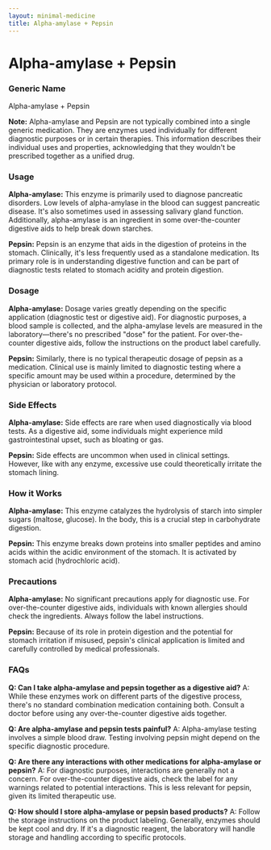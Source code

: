 ```yaml
---
layout: minimal-medicine
title: Alpha-amylase + Pepsin
---
```


# Alpha-amylase + Pepsin
### Generic Name
Alpha-amylase + Pepsin

**Note:**  Alpha-amylase and Pepsin are not typically combined into a single generic medication. They are enzymes used individually for different diagnostic purposes or in certain therapies.  This information describes their individual uses and properties, acknowledging that they wouldn't be prescribed together as a unified drug.


### Usage

**Alpha-amylase:** This enzyme is primarily used to diagnose pancreatic disorders.  Low levels of alpha-amylase in the blood can suggest pancreatic disease. It's also sometimes used in assessing salivary gland function.  Additionally, alpha-amylase is an ingredient in some over-the-counter digestive aids to help break down starches.

**Pepsin:**  Pepsin is an enzyme that aids in the digestion of proteins in the stomach. Clinically, it's less frequently used as a standalone medication. Its primary role is in understanding digestive function and can be part of diagnostic tests related to stomach acidity and protein digestion.


### Dosage

**Alpha-amylase:** Dosage varies greatly depending on the specific application (diagnostic test or digestive aid). For diagnostic purposes, a blood sample is collected, and the alpha-amylase levels are measured in the laboratory—there's no prescribed "dose" for the patient.  For over-the-counter digestive aids, follow the instructions on the product label carefully.

**Pepsin:**  Similarly, there is no typical therapeutic dosage of pepsin as a medication.  Clinical use is mainly limited to diagnostic testing where a specific amount may be used within a procedure, determined by the physician or laboratory protocol.

### Side Effects

**Alpha-amylase:**  Side effects are rare when used diagnostically via blood tests.  As a digestive aid, some individuals might experience mild gastrointestinal upset, such as bloating or gas.

**Pepsin:**  Side effects are uncommon when used in clinical settings.  However, like with any enzyme, excessive use could theoretically irritate the stomach lining.


### How it Works

**Alpha-amylase:** This enzyme catalyzes the hydrolysis of starch into simpler sugars (maltose, glucose). In the body, this is a crucial step in carbohydrate digestion.

**Pepsin:**  This enzyme breaks down proteins into smaller peptides and amino acids within the acidic environment of the stomach. It is activated by stomach acid (hydrochloric acid).


### Precautions

**Alpha-amylase:**  No significant precautions apply for diagnostic use. For over-the-counter digestive aids, individuals with known allergies should check the ingredients.  Always follow the label instructions.

**Pepsin:**  Because of its role in protein digestion and the potential for stomach irritation if misused, pepsin's clinical application is limited and carefully controlled by medical professionals.


### FAQs

**Q: Can I take alpha-amylase and pepsin together as a digestive aid?**
A:  While these enzymes work on different parts of the digestive process, there's no standard combination medication containing both.  Consult a doctor before using any over-the-counter digestive aids together.

**Q: Are alpha-amylase and pepsin tests painful?**
A:  Alpha-amylase testing involves a simple blood draw.  Testing involving pepsin might depend on the specific diagnostic procedure.

**Q: Are there any interactions with other medications for alpha-amylase or pepsin?**
A:  For diagnostic purposes, interactions are generally not a concern. For over-the-counter digestive aids, check the label for any warnings related to potential interactions.  This is less relevant for pepsin, given its limited therapeutic use.

**Q: How should I store alpha-amylase or pepsin based products?**
A:  Follow the storage instructions on the product labeling.  Generally, enzymes should be kept cool and dry.  If it's a diagnostic reagent, the laboratory will handle storage and handling according to specific protocols.
